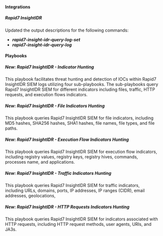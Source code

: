 
#### Integrations
##### Rapid7 InsightIDR
Updated the output descriptions for the following commands:
- ***rapid7-insight-idr-query-log-set*** 
- ***rapid7-insight-idr-query-log*** 

#### Playbooks

##### New: Rapid7 InsightIDR - Indicator Hunting
This playbook facilitates threat hunting and detection of IOCs within Rapid7 InsightIDR SIEM logs utilizing four sub-playbooks. The sub-playbooks query Rapid7 InsightIDR SIEM for different indicators including files, traffic, HTTP requests, and execution flows indicators.

<!--Note that multiple search values should be separated by commas only (without spaces or any special characters). 

Supported IOCs for this playbook:
- MD5
- SHA1
- SHA256
- IP Address
- URLDomain
- Registry Value
- Registry Key
- Registry Hives
- Command Line
- File Name
- Process Name
- HTTP Request Methods
- User Agent
- Port Number
- File Path
- Geolocation
- Email Address
- CIDR
- URI
- Ja3
- FileType (Available from Cortex XSOAR 6.5.0).-->

##### New: Rapid7 InsightIDR - File Indicators Hunting
This playbook queries Rapid7 InsightIDR SIEM for file indicators, including MD5 hashes, SHA256 hashes, SHA1 hashes, file names, file types, and file paths.

<!--Note that multiple search values should be separated by commas only (without spaces or any special characters). (Available from Cortex XSOAR 6.5.0).-->
##### New: Rapid7 InsightIDR - Execution Flow Indicators Hunting
This playbook queries Rapid7 InsightIDR SIEM for execution flow indicators, including registry values, registry keys, registry hives, commands, processes name, and applications. 

<!--Note that multiple search values should be separated by commas only (without spaces or any special characters). (Available from Cortex XSOAR 6.5.0).-->
##### New: Rapid7 InsightIDR - Traffic Indicators Hunting
This playbook queries Rapid7 InsightIDR SIEM for traffic indicators, including URLs, domains, ports, IP addresses, IP ranges (CIDR), email addresses, geolocations, 

<!--Note that multiple search values should be separated by commas only (without spaces or any special characters). (Available from Cortex XSOAR 6.5.0).-->

##### New: Rapid7 InsightIDR - HTTP Requests Indicators Hunting
This playbook queries Rapid7 InsightIDR SIEM for indicators associated with HTTP requests, including HTTP request methods, user agents, URIs, and JA3s.

<!-- Note that multiple search values should be separated by commas only (without spaces or any special characters).  (Available from Cortex XSOAR 6.5.0).-->
